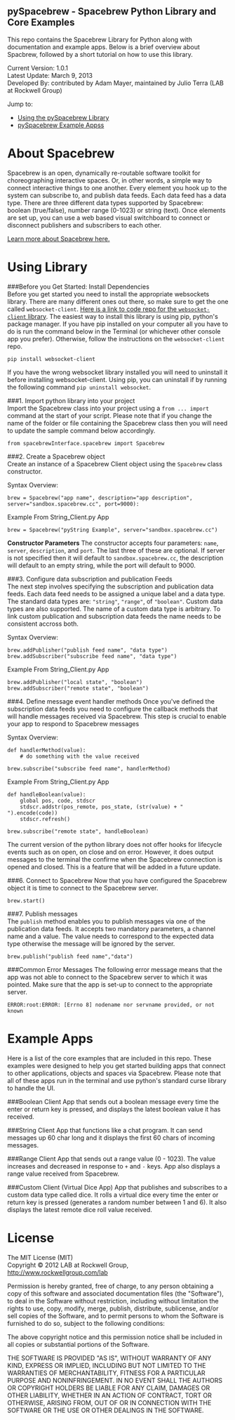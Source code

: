 pySpacebrew - Spacebrew Python Library and Core Examples  
---------------------------------------------------------  
  
This repo contains the Spacebrew Library for Python along with documentation and example apps. Below is a brief overview about Spacbrew, followed by a short tutorial on how to use this library.  
  
Current Version: 1.0.1  
Latest Update: March 9, 2013   
Developed By: contributed by Adam Mayer, maintained by Julio Terra (LAB at Rockwell Group)   
  
Jump to:  
* [Using the pySpacebrew Library](#using-library)  
* [pySpacebrew Example Appss](#example-apps)  
  
About Spacebrew  
===============  
Spacebrew is an open, dynamically re-routable software toolkit for choreographing interactive spaces. Or, in other words, a simple way to connect interactive things to one another. Every element you hook up to the system can subscribe to, and publish data feeds. Each data feed has a data type. There are three different data types supported by Spacebrew: boolean (true/false), number range (0-1023) or string (text). Once elements are set up, you can use a web based visual switchboard to connect or disconnect publishers and subscribers to each other.  
  
[Learn more about Spacebrew here.](http://docs.spacebrew.cc/)  
  
Using Library
==============   
  
###Before you Get Started: Install Dependencies   
Before you get started you need to install the appropriate websockets library. There are many different ones out there, so make sure to get the one called `websocket-client`. [Here is a link to code repo for the `websocket-client` library](https://github.com/liris/websocket-client). The easiest way to install this library is using pip, python's package manager. If you have pip installed on your computer all you have to do is run the command below in the Terminal (or whichever other console app you prefer). Otherwise, follow the instructions on the `websocket-client` repo.  
  
```
pip install websocket-client
```
  
If you have the wrong websocket library installed you will need to uninstall it before installing websocket-client. Using pip, you can uninstall if by running the following command `pip uninstall websocket`.  
  
###1. Import python library into your project  
Import the Spacebrew class into your project using a `from ... import` command at the start of your script. Please note that if you change the name of the folder or file containing the Spacebrew class then you will need to update the sample command below accordingly.  
  
```
from spacebrewInterface.spacebrew import Spacebrew
```
   
###2. Create a Spacebrew object  
Create an instance of a Spacebrew Client object using the `Spacebrew` class constructor.  

Syntax Overview:
```
brew = Spacebrew("app name", description="app description", server="sandbox.spacebrew.cc", port=9000):
```

Example From String_Client.py App
```
brew = Spacebrew("pyString Example", server="sandbox.spacebrew.cc")
```
  
**Constructor Parameters**
The constructor accepts four parameters: `name`, `server`, `description`, and `port`. The last three of these are optional. If server is not specified then it will default to `sandbox.spacebrew.cc`, the description will default to an empty string, while the port will default to 9000.  
         
###3. Configure data subscription and publication Feeds  
The next step involves specifying the subscription and publication data feeds. Each data feed needs to be assigned a unique label and a data type. The standard data types are: `"string"`, `"range"`, of `"boolean"`. Custom data types are also supported. The name of a custom data type is arbitrary. To link custom publication and subscription data feeds the name needs to be consistent accross both.   

Syntax Overview:
```
brew.addPublisher("publish feed name", "data type")
brew.addSubscriber("subscribe feed name", "data type")
```

Example From String_Client.py App
```
brew.addPublisher("local state", "boolean")
brew.addSubscriber("remote state", "boolean")
```
  
###4. Define message event handler methods
Once you've defined the subscription data feeds you need to configure the callback methods that will handle messages received via Spacebrew. This step is crucial to enable your app to respond to Spacebrew messages


Syntax Overview:
```
def handlerMethod(value):
	# do something with the value received

brew.subscribe("subscribe feed name", handlerMethod)
```

Example From String_Client.py App  
```
def handleBoolean(value):
	global pos, code, stdscr
	stdscr.addstr(pos_remote, pos_state, (str(value) + "  ").encode(code))
	stdscr.refresh()

brew.subscribe("remote state", handleBoolean)
```
  
The current version of the python library does not offer hooks for lifecycle events such as on open, on close and on error. However, it does output messages to the terminal the confirme when the Spacebrew connection is opened and closed. This is a feature that will be added in a future update.

###6. Connect to Spacebrew
Now that you have configured the Spacebrew object it is time to connect to the Spacebrew server. 
  
```
brew.start()
```
  
###7. Publish messages  
The `publish` method enables you to publish messages via one of the publication data feeds. It accepts two mandatory parameters, a channel name and a value. The value needs to correspond to the expected data type otherwise the message will be ignored by the server.  
    
```
brew.publish("publish feed name","data")
```

###Common Error Messages
The following error message means that the app was not able to connect to the Spacebrew server to which it was pointed. Make sure that the app is set-up to connect to the appropriate server.  
  
```
ERROR:root:ERROR: [Errno 8] nodename nor servname provided, or not known
```

Example Apps
=============

Here is a list of the core examples that are included in this repo. These examples were designed to help you get started building apps that connect to other applications, objects and spaces via Spacebrew. Please note that all of these apps run in the terminal and use python's standard curse library to handle the UI.

###Boolean Client
App that sends out a boolean message every time the enter or return key is pressed, and displays the latest boolean value it has received.

###String Client
App that functions like a chat program. It can send messages up 60 char long and it displays the first 60 chars of incoming messages.

###Range Client
App that sends out a range value (0 - 1023). The value increases and decreased in response to `+` and `-` keys. App also displays a range value received from Spacebrew.
  
###Custom Client (Virtual Dice App)
App that publishes and subscribes to a custom data type called dice. It rolls a virtual dice every time the enter or return key is pressed (generates a random number between 1 and 6). It also displays the latest remote dice roll value received.

  
License  
=======  
  
The MIT License (MIT)  
Copyright © 2012 LAB at Rockwell Group, http://www.rockwellgroup.com/lab  
  
Permission is hereby granted, free of charge, to any person obtaining a copy of this software and associated documentation files (the "Software"), to deal in the Software without restriction, including without limitation the rights to use, copy, modify, merge, publish, distribute, sublicense, and/or sell copies of the Software, and to permit persons to whom the Software is furnished to do so, subject to the following conditions:  
  
The above copyright notice and this permission notice shall be included in all copies or substantial portions of the Software.  
  
THE SOFTWARE IS PROVIDED "AS IS", WITHOUT WARRANTY OF ANY KIND, EXPRESS OR IMPLIED, INCLUDING BUT NOT LIMITED TO THE WARRANTIES OF MERCHANTABILITY, FITNESS FOR A PARTICULAR PURPOSE AND NONINFRINGEMENT. IN NO EVENT SHALL THE AUTHORS OR COPYRIGHT HOLDERS BE LIABLE FOR ANY CLAIM, DAMAGES OR OTHER LIABILITY, WHETHER IN AN ACTION OF CONTRACT, TORT OR OTHERWISE, ARISING FROM, OUT OF OR IN CONNECTION WITH THE SOFTWARE OR THE USE OR OTHER DEALINGS IN THE SOFTWARE.  

